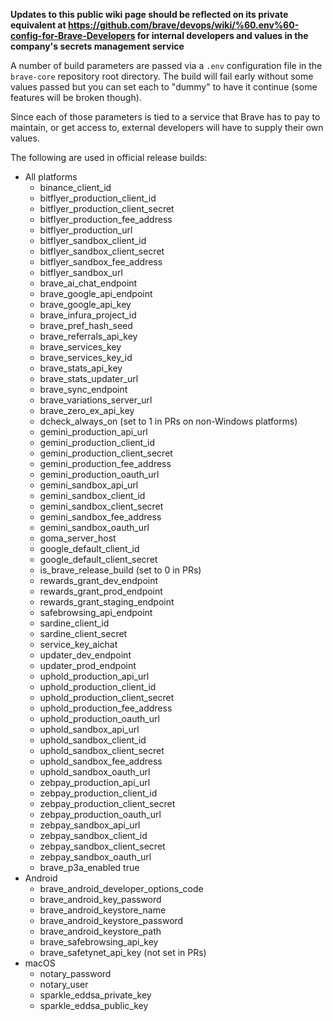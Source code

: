 **Updates to this public wiki page should be reflected on its private equivalent at https://github.com/brave/devops/wiki/%60.env%60-config-for-Brave-Developers for internal developers and values in the company's  secrets management service**

A number of build parameters are passed via a `.env` configuration file in the `brave-core` repository root directory. The build will fail early without some values passed but you can set each to "dummy" to have it continue (some features will be broken though).

Since each of those parameters is tied to a service that Brave has to pay to maintain, or get access to, external developers will have to supply their own values. 

The following are used in official release builds:

* All platforms
  * binance_client_id
  * bitflyer_production_client_id
  * bitflyer_production_client_secret
  * bitflyer_production_fee_address
  * bitflyer_production_url
  * bitflyer_sandbox_client_id
  * bitflyer_sandbox_client_secret
  * bitflyer_sandbox_fee_address
  * bitflyer_sandbox_url
  * brave_ai_chat_endpoint
  * brave_google_api_endpoint
  * brave_google_api_key
  * brave_infura_project_id
  * brave_pref_hash_seed
  * brave_referrals_api_key
  * brave_services_key
  * brave_services_key_id
  * brave_stats_api_key
  * brave_stats_updater_url
  * brave_sync_endpoint
  * brave_variations_server_url
  * brave_zero_ex_api_key
  * dcheck_always_on (set to 1 in PRs on non-Windows platforms)
  * gemini_production_api_url
  * gemini_production_client_id
  * gemini_production_client_secret
  * gemini_production_fee_address
  * gemini_production_oauth_url
  * gemini_sandbox_api_url
  * gemini_sandbox_client_id
  * gemini_sandbox_client_secret
  * gemini_sandbox_fee_address
  * gemini_sandbox_oauth_url
  * goma_server_host
  * google_default_client_id
  * google_default_client_secret
  * is_brave_release_build (set to 0 in PRs)
  * rewards_grant_dev_endpoint
  * rewards_grant_prod_endpoint
  * rewards_grant_staging_endpoint
  * safebrowsing_api_endpoint
  * sardine_client_id
  * sardine_client_secret
  * service_key_aichat
  * updater_dev_endpoint
  * updater_prod_endpoint
  * uphold_production_api_url
  * uphold_production_client_id
  * uphold_production_client_secret
  * uphold_production_fee_address
  * uphold_production_oauth_url
  * uphold_sandbox_api_url
  * uphold_sandbox_client_id
  * uphold_sandbox_client_secret
  * uphold_sandbox_fee_address
  * uphold_sandbox_oauth_url
  * zebpay_production_api_url
  * zebpay_production_client_id
  * zebpay_production_client_secret
  * zebpay_production_oauth_url
  * zebpay_sandbox_api_url
  * zebpay_sandbox_client_id
  * zebpay_sandbox_client_secret
  * zebpay_sandbox_oauth_url
  * brave_p3a_enabled true
* Android
  * brave_android_developer_options_code
  * brave_android_key_password
  * brave_android_keystore_name
  * brave_android_keystore_password
  * brave_android_keystore_path
  * brave_safebrowsing_api_key
  * brave_safetynet_api_key (not set in PRs)
* macOS
  * notary_password
  * notary_user
  * sparkle_eddsa_private_key
  * sparkle_eddsa_public_key
